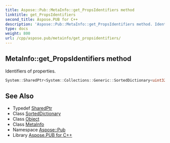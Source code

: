 ```yaml
---
title: Aspose::Pub::MetaInfo::get_PropsIdentifiers method
linktitle: get_PropsIdentifiers
second_title: Aspose.PUB for C++
description: 'Aspose::Pub::MetaInfo::get_PropsIdentifiers method. Identifiers of properties in C++.'
type: docs
weight: 800
url: /cpp/aspose.pub/metainfo/get_propsidentifiers/
---
```

## MetaInfo::get_PropsIdentifiers method


Identifiers of properties.

```cpp
System::SharedPtr<System::Collections::Generic::SortedDictionary<uint32_t, System::SharedPtr<System::Object>>::KeyCollection> Aspose::Pub::MetaInfo::get_PropsIdentifiers()
```

## See Also

* Typedef [SharedPtr](../../../system/sharedptr/)
* Class [SortedDictionary](../../../system.collections.generic/sorteddictionary/)
* Class [Object](../../../system/object/)
* Class [MetaInfo](../)
* Namespace [Aspose::Pub](../../)
* Library [Aspose.PUB for C++](../../../)
